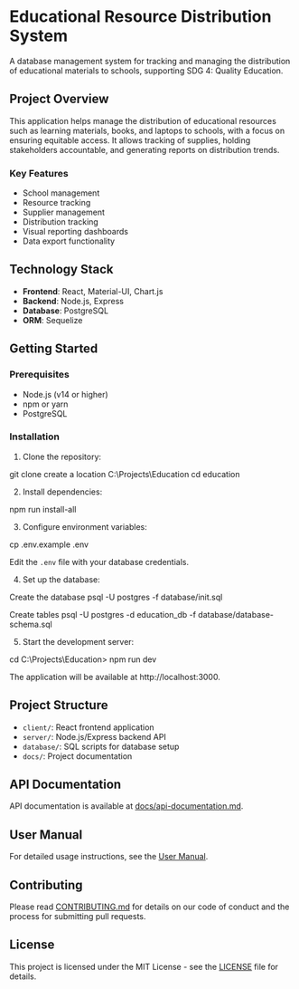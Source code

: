 # Educational Resource Distribution System

A database management system for tracking and managing the distribution of educational materials to schools, supporting SDG 4: Quality Education.

## Project Overview

This application helps manage the distribution of educational resources such as learning materials, books, and laptops to schools, with a focus on ensuring equitable access. It allows tracking of supplies, holding stakeholders accountable, and generating reports on distribution trends.

### Key Features

- School management
- Resource tracking
- Supplier management
- Distribution tracking
- Visual reporting dashboards
- Data export functionality

## Technology Stack

- **Frontend**: React, Material-UI, Chart.js
- **Backend**: Node.js, Express
- **Database**: PostgreSQL
- **ORM**: Sequelize

## Getting Started

### Prerequisites

- Node.js (v14 or higher)
- npm or yarn
- PostgreSQL

### Installation

1. Clone the repository:

git clone <repository-url>
create a location C:\Projects\Education
cd education

2. Install dependencies:

npm run install-all

3. Configure environment variables:

cp .env.example .env

Edit the `.env` file with your database credentials.

4. Set up the database:

Create the database
psql -U postgres -f database/init.sql

Create tables
psql -U postgres -d education_db -f database/database-schema.sql

5. Start the development server:

cd C:\Projects\Education>
npm run dev


The application will be available at http://localhost:3000.

## Project Structure

- `client/`: React frontend application
- `server/`: Node.js/Express backend API
- `database/`: SQL scripts for database setup
- `docs/`: Project documentation

## API Documentation

API documentation is available at [docs/api-documentation.md](docs/api-documentation.md).

## User Manual

For detailed usage instructions, see the [User Manual](docs/user-manual.md).

## Contributing

Please read [CONTRIBUTING.md](CONTRIBUTING.md) for details on our code of conduct and the process for submitting pull requests.

## License

This project is licensed under the MIT License - see the [LICENSE](LICENSE) file for details.
